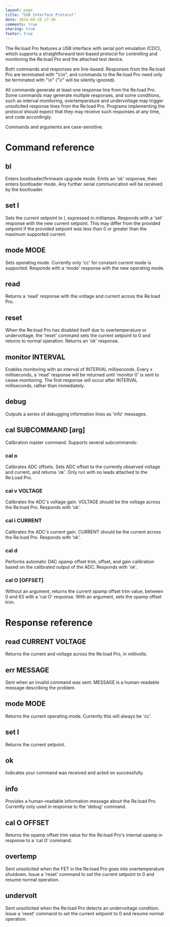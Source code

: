 ```yaml
---
layout: page
title: "USB Interface Protocol"
date: 2014-09-28 17:30
comments: true
sharing: true
footer: true
---
```

The Re:load Pro features a USB interface with serial port emulation (CDC), which
supports a straightforward text-based protocol for controlling and monitoring
the Re:load Pro and the attached test device.

Both commands and responses are line-based. Responses from the Re:load Pro are
terminated with "\r\n", and commands to the Re:load Pro need only be terminated
with "\n" ("\r" will be silently ignored).

All commands generate at least one response line from the Re:load Pro. Some
commands may generate multiple responses, and some conditions, such as interval
monitoring, overtemperature and undervoltage may trigger unsolicited response
lines from the Re:load Pro. Programs implementing the protocol should expect
that they may receive such responses at any time, and code accordingly.

Commands and arguments are case-sensitive.

# Command reference

## bl
Enters bootloader/firmware upgrade mode. Emits an 'ok' response, then enters
bootloader mode. Any further serial communication will be received by the
bootloader.

## set I
Sets the current setpoint to I, expressed in milliamps. Responds with a 'set'
response with the new current setpoint. This may differ from the provided
setpoint if the provided setpoint was less than 0 or greater than the maximum
supported current.

## mode MODE
Sets operating mode. Currently only 'cc' for constant current mode is supported.
Responds with a 'mode' response with the new operating mode.

## read
Returns a 'read' response with the voltage and current across the Re:load Pro.

## reset
When the Re:load Pro has disabled itself due to overtemperature or undervoltage,
the 'reset' command sets the current setpoint to 0 and returns to normal operation.
Returns an 'ok' response.

## monitor INTERVAL
Enables monitoring with an interval of INTERVAL milliseconds. Every x milliseconds, a
'read' response will be returned until 'monitor 0' is sent to cease monitoring.
The first response will occur after INTERVAL milliseconds, rather than immediately.

## debug
Outputs a series of debugging information lines as 'info' messages.

## cal SUBCOMMAND [arg]
Calibration master command. Supports several subcommands:

### cal o
Calibrates ADC offsets. Sets ADC offset to the currently observed voltage and
current, and returns 'ok'. Only run with no leads attached to the Re:Load Pro.

### cal v VOLTAGE
Calibrates the ADC's voltage gain. VOLTAGE should be the voltage across the
Re:load Pro. Responds with 'ok'.

### cal i CURRENT
Calibrates the ADC's current gain. CURRENT should be the current across the
Re:load Pro. Responds with 'ok'.

### cal d
Performs automatic DAC opamp offset trim, offset, and gain calibration based
on the calibrated output of the ADC. Responds with 'ok'.

### cal O [OFFSET]
Without an argument, returns the current opamp offset trim value, between 0 and
63 with a 'cal O' response. With an argument, sets the opamp offset trim.

# Response reference

## read CURRENT VOLTAGE
Returns the current and voltage across the Re:load Pro, in millivolts.

## err MESSAGE
Sent when an invalid command was sent. MESSAGE is a human-readable message
describing the problem.

## mode MODE
Returns the current operating mode. Currently this will always be 'cc'.

## set I
Returns the current setpoint.

## ok
Indicates your command was received and acted on successfully.

## info
Provides a human-readable information message about the Re:load Pro. Currently
only used in response to the 'debug' command.

## cal O OFFSET
Returns the opamp offset trim value for the Re:load Pro's internal opamp in
response to a 'cal O' command.

## overtemp
Sent unsolicited when the FET in the Re:load Pro goes into overtemperature
shutdown. Issue a 'reset' command to set the current setpoint to 0 and resume
normal operation.

## undervolt
Sent unsolicited when the Re:load Pro detects an undervoltage condition. Issue a
'reset' command to set the current setpoint to 0 and resume normal operation.
